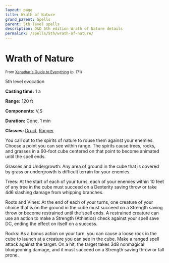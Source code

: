 ```yaml
---
layout: page
title: Wrath of Nature
grand_parent: Spells
parent: 5th level spells 
description: D&D 5th edition Wrath of Nature details
permalink: /spells/5th/wrath-of-nature/
---
```


# Wrath of Nature

<small>From <a target="_blank" href="https://dnd.wizards.com/products/tabletop-games/rpg-products/xanathars-guide-everything">Xanathar's Guide to Everything</a> (p. 171)</small>

5th level evocation

**Casting time:** 1 a

**Range:** 120 ft

**Components:** V,S 

**Duration:** Conc, 1 min

**Classes:** [Druid](/classes/druid/), [Ranger](/classes/ranger/)

You call out to the spirits of nature to rouse them against your enemies. Choose a point you can see within range. The spirits cause trees, rocks, and grasses in a 60-foot cube centered on that point to become animated until the spell ends.

   Grasses and Undergrowth: Any area of ground in the cube that is covered by grass or undergrowth is difficult terrain for your enemies.

   Trees: At the start of each of your turns, each of your enemies within 10 feet of any tree in the cube must succeed on a Dexterity saving throw or take 4d6 slashing damage from whipping branches.

   Roots and Vines: At the end of each of your turns, one creature of your choice that is on the ground in the cube must succeed on a Strength saving throw or become restrained until the spell ends. A restrained creature can use an action to make a Strength (Athletics) check against your spell save DC, ending the effect on itself on a success.

   Rocks: As a bonus action on your turn, you can cause a loose rock in the cube to launch at a creature you can see in the cube. Make a ranged spell attack against the target. On a hit, the target takes 3d8 nonmagical bludgeoning damage, and it must succeed on a Strength saving throw or fall prone.